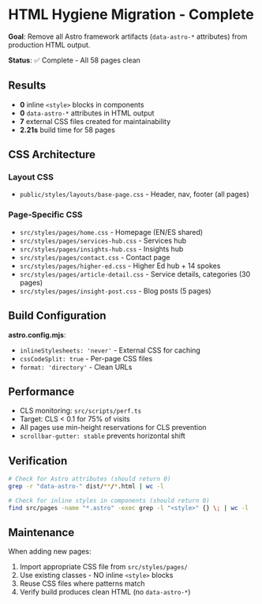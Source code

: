 # HTML Hygiene Migration - Complete

**Goal**: Remove all Astro framework artifacts (`data-astro-*` attributes) from production HTML output.

**Status**: ✅ Complete - All 58 pages clean

## Results

- **0** inline `<style>` blocks in components
- **0** `data-astro-*` attributes in HTML output
- **7** external CSS files created for maintainability
- **2.21s** build time for 58 pages

## CSS Architecture

### Layout CSS
- `public/styles/layouts/base-page.css` - Header, nav, footer (all pages)

### Page-Specific CSS
- `src/styles/pages/home.css` - Homepage (EN/ES shared)
- `src/styles/pages/services-hub.css` - Services hub
- `src/styles/pages/insights-hub.css` - Insights hub
- `src/styles/pages/contact.css` - Contact page
- `src/styles/pages/higher-ed.css` - Higher Ed hub + 14 spokes
- `src/styles/pages/article-detail.css` - Service details, categories (30 pages)
- `src/styles/pages/insight-post.css` - Blog posts (5 pages)

## Build Configuration

**astro.config.mjs**:
- `inlineStylesheets: 'never'` - External CSS for caching
- `cssCodeSplit: true` - Per-page CSS files
- `format: 'directory'` - Clean URLs

## Performance

- CLS monitoring: `src/scripts/perf.ts`
- Target: CLS < 0.1 for 75% of visits
- All pages use min-height reservations for CLS prevention
- `scrollbar-gutter: stable` prevents horizontal shift

## Verification

```bash
# Check for Astro attributes (should return 0)
grep -r "data-astro-" dist/**/*.html | wc -l

# Check for inline styles in components (should return 0)
find src/pages -name "*.astro" -exec grep -l "<style>" {} \; | wc -l
```

## Maintenance

When adding new pages:
1. Import appropriate CSS file from `src/styles/pages/`
2. Use existing classes - NO inline `<style>` blocks
3. Reuse CSS files where patterns match
4. Verify build produces clean HTML (no `data-astro-*`)
